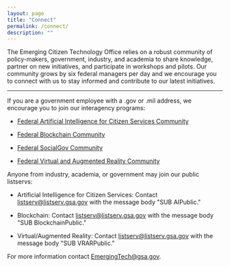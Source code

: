 ```yaml
---
layout: page
title: "Connect"
permalink: /connect/
description: ""
---
```


The Emerging Citizen Technology Office relies on a robust community of policy-makers, government, industry, and academia to share knowledge, partner on new initiatives, and participate in workshops and pilots. Our community grows by six federal managers per day and we encourage you to connect with us to stay informed and contribute to our latest initiatives.

***

If you are a government employee with a .gov or .mil address, we encourage you to join our interagency programs:

- <a href="mailto:AI-subscribe-request@listserv.gsa.gov?subject=AI%20listserv">Federal Artificial Intelligence for Citizen Services Community</a>

- <a href="mailto:Blockchain-subscribe-request@listserv.gsa.gov?subject=Blockchain%20listserv">Federal Blockchain Community</a>

- <a href="mailto:SM-COP-subscribe-request@listserv.gsa.gov?subject=SocialGov%20listserv">Federal SocialGov Community</a>

- <a href="mailto:VR-subscribe-request@listserv.gsa.gov?subject=VR%20listserv">Federal Virtual and Augmented Reality Community</a>

Anyone from industry, academia, or government may join our public listservs:

- Artificial Intelligence for Citizen Services: Contact <a href="mailto:listserv@listserv.gsa.gov?subject=AI%20listserv">listserv@listserv.gsa.gov</a> with the message body "SUB AIPublic."

- Blockchain: Contact <a href="mailto:listserv@listserv.gsa.gov?subject=AI%20listserv">listserv@listserv.gsa.gov</a> with the message body "SUB BlockchainPublic."

- Virtual/Augmented Reality: Contact <a href="mailto:listserv@listserv.gsa.gov?subject=AI%20listserv">listserv@listserv.gsa.gov</a> with the message body "SUB VRARPublic."


For more information contact EmergingTech@gsa.gov.



